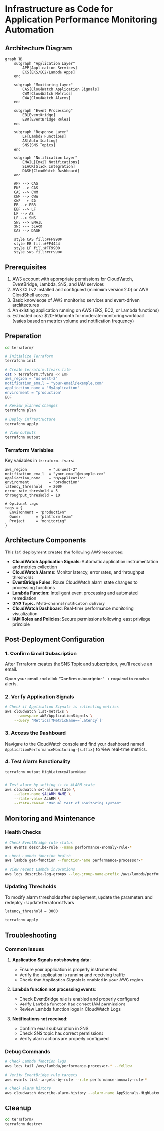 #  Infrastructure as Code for Application Performance Monitoring Automation


## Architecture Diagram

```mermaid
graph TB
    subgraph "Application Layer"
        APP[Application Services]
        EKS[EKS/EC2/Lambda Apps]
    end
    
    subgraph "Monitoring Layer"
        CAS[CloudWatch Application Signals]
        CWM[CloudWatch Metrics]
        CWA[CloudWatch Alarms]
    end
    
    subgraph "Event Processing"
        EB[EventBridge]
        EBR[EventBridge Rules]
    end
    
    subgraph "Response Layer"
        LF[Lambda Functions]
        AS[Auto Scaling]
        SNS[SNS Topics]
    end
    
    subgraph "Notification Layer"
        EMAIL[Email Notifications]
        SLACK[Slack Integration]
        DASH[CloudWatch Dashboard]
    end
    
    APP --> CAS
    EKS --> CAS
    CAS --> CWM
    CWM --> CWA
    CWA --> EB
    EB --> EBR
    EBR --> LF
    LF --> AS
    LF --> SNS
    SNS --> EMAIL
    SNS --> SLACK
    CAS --> DASH
    
    style CAS fill:#FF9900
    style EB fill:#FF4444
    style LF fill:#FF9900
    style SNS fill:#FF9900
```

## Prerequisites

1. AWS account with appropriate permissions for CloudWatch, EventBridge, Lambda, SNS, and IAM services
2. AWS CLI v2 installed and configured (minimum version 2.0) or AWS CloudShell access
3. Basic knowledge of AWS monitoring services and event-driven architectures
4. An existing application running on AWS (EKS, EC2, or Lambda functions)
5. Estimated cost: $20-50/month for moderate monitoring workload (varies based on metrics volume and notification frequency)

## Preparation

```bash
cd terraform/

# Initialize Terraform
terraform init

# Create terraform.tfvars file
cat > terraform.tfvars << EOF
aws_region = "us-west-2"
notification_email = "your-email@example.com"
application_name = "MyApplication"
environment = "production"
EOF

# Review planned changes
terraform plan

# Deploy infrastructure
terraform apply

# View outputs
terraform output
```
### Terraform Variables

Key variables in `terraform.tfvars`:

```hcl
aws_region          = "us-west-2"
notification_email  = "your-email@example.com"
application_name    = "MyApplication"
environment         = "production"
latency_threshold   = 2000
error_rate_threshold = 5
throughput_threshold = 10

# Optional tags
tags = {
  Environment = "production"
  Owner       = "platform-team"
  Project     = "monitoring"
}
```
## Architecture Components

This IaC deployment creates the following AWS resources:

- **CloudWatch Application Signals**: Automatic application instrumentation and metrics collection
- **CloudWatch Alarms**: Monitor latency, error rates, and throughput thresholds
- **EventBridge Rules**: Route CloudWatch alarm state changes to processing functions
- **Lambda Function**: Intelligent event processing and automated remediation
- **SNS Topic**: Multi-channel notification delivery
- **CloudWatch Dashboard**: Real-time performance monitoring visualization
- **IAM Roles and Policies**: Secure permissions following least privilege principle

## Post-Deployment Configuration

### 1. Confirm Email Subscription

After Terraform creates the SNS Topic and subscription, you’ll receive an email.

Open your email and click “Confirm subscription” → required to receive alerts.

### 2. Verify Application Signals

```bash
# Check if Application Signals is collecting metrics
aws cloudwatch list-metrics \
    --namespace AWS/ApplicationSignals \
    --query 'Metrics[?MetricName==`Latency`]'
```

### 3. Access the Dashboard

Navigate to the CloudWatch console and find your dashboard named `ApplicationPerformanceMonitoring-{suffix}` to view real-time metrics.

### 4. Test Alarm Functionality

```bash
terraform output HighLatencyAlarmName


# Test alarm by setting it to ALARM state
aws cloudwatch set-alarm-state \
    --alarm-name $ALARM_NAME \
    --state-value ALARM \
    --state-reason "Manual test of monitoring system"
```

## Monitoring and Maintenance

### Health Checks

```bash
# Check EventBridge rule status
aws events describe-rule --name performance-anomaly-rule-*

# Check Lambda function health
aws lambda get-function --function-name performance-processor-*

# View recent Lambda invocations
aws logs describe-log-groups --log-group-name-prefix /aws/lambda/performance-processor
```

### Updating Thresholds

To modify alarm thresholds after deployment, update the parameters and redeploy :
Update terraform.tfvars

```hcl
latency_threshold = 3000
```
```bash
terraform apply
```

## Troubleshooting

### Common Issues

1. **Application Signals not showing data**:
   - Ensure your application is properly instrumented
   - Verify the application is running and receiving traffic
   - Check that Application Signals is enabled in your AWS region

2. **Lambda function not processing events**:
   - Check EventBridge rule is enabled and properly configured
   - Verify Lambda function has correct IAM permissions
   - Review Lambda function logs in CloudWatch Logs

3. **Notifications not received**:
   - Confirm email subscription in SNS
   - Check SNS topic has correct permissions
   - Verify alarm actions are properly configured

### Debug Commands

```bash
# Check Lambda function logs
aws logs tail /aws/lambda/performance-processor-* --follow

# Verify EventBridge rule targets
aws events list-targets-by-rule --rule performance-anomaly-rule-*

# Check alarm history
aws cloudwatch describe-alarm-history --alarm-name AppSignals-HighLatency-*
```

## Cleanup
```bash
cd terraform/
terraform destroy
```

   ```

